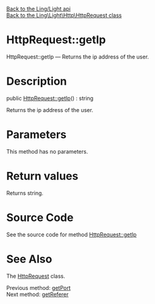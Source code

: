 [Back to the Ling/Light api](https://github.com/lingtalfi/Light/blob/master/doc/api/Ling/Light.md)<br>
[Back to the Ling\Light\Http\HttpRequest class](https://github.com/lingtalfi/Light/blob/master/doc/api/Ling/Light/Http/HttpRequest.md)


HttpRequest::getIp
================



HttpRequest::getIp — Returns the ip address of the user.




Description
================


public [HttpRequest::getIp](https://github.com/lingtalfi/Light/blob/master/doc/api/Ling/Light/Http/HttpRequest/getIp.md)() : string




Returns the ip address of the user.




Parameters
================

This method has no parameters.


Return values
================

Returns string.








Source Code
===========
See the source code for method [HttpRequest::getIp](https://github.com/lingtalfi/Light/blob/master/Http/HttpRequest.php#L294-L297)


See Also
================

The [HttpRequest](https://github.com/lingtalfi/Light/blob/master/doc/api/Ling/Light/Http/HttpRequest.md) class.

Previous method: [getPort](https://github.com/lingtalfi/Light/blob/master/doc/api/Ling/Light/Http/HttpRequest/getPort.md)<br>Next method: [getReferer](https://github.com/lingtalfi/Light/blob/master/doc/api/Ling/Light/Http/HttpRequest/getReferer.md)<br>


